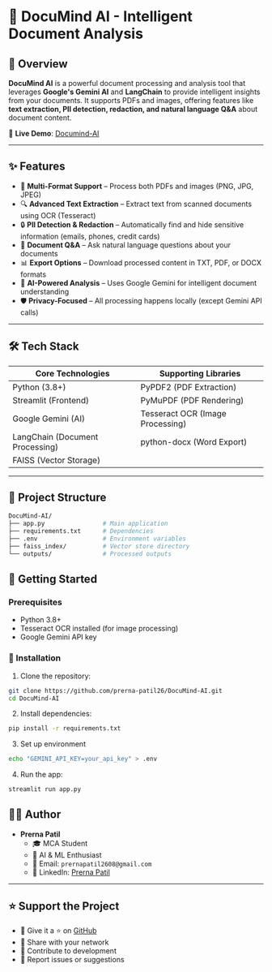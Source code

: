# 📄 DocuMind AI - Intelligent Document Analysis

## 🚀 Overview

**DocuMind AI** is a powerful document processing and analysis tool that leverages **Google's Gemini AI** and **LangChain** to provide intelligent insights from your documents. It supports PDFs and images, offering features like **text extraction, PII detection, redaction, and natural language Q&A** about document content.

🔗 **Live Demo**: [Documind-AI](https://docuwiz-ai-prerna.streamlit.app)

---

## ✨ Features

- 📂 **Multi-Format Support** – Process both PDFs and images (PNG, JPG, JPEG)
- 🔍 **Advanced Text Extraction** – Extract text from scanned documents using OCR (Tesseract)
- 🔒 **PII Detection & Redaction** – Automatically find and hide sensitive information (emails, phones, credit cards)
- 💬 **Document Q&A** – Ask natural language questions about your documents
- 📊 **Export Options** – Download processed content in TXT, PDF, or DOCX formats
- 🧠 **AI-Powered Analysis** – Uses Google Gemini for intelligent document understanding
- 🛡️ **Privacy-Focused** – All processing happens locally (except Gemini API calls)

---

## 🛠 Tech Stack

| **Core Technologies**      | **Supporting Libraries**         |
|-----------------------------|----------------------------------|
| Python (3.8+)               | PyPDF2 (PDF Extraction)         |
| Streamlit (Frontend)        | PyMuPDF (PDF Rendering)         |
| Google Gemini (AI)          | Tesseract OCR (Image Processing)|
| LangChain (Document Processing)| python-docx (Word Export)     |
| FAISS (Vector Storage)      |                                  |


---

## 📂 Project Structure
```bash
DocuMind-AI/
├── app.py                # Main application
├── requirements.txt      # Dependencies
├── .env                  # Environment variables
├── faiss_index/          # Vector store directory
└── outputs/              # Processed outputs

```

## 🏁 Getting Started

### Prerequisites

- Python 3.8+
- Tesseract OCR installed (for image processing)
- Google Gemini API key

### 🔧 Installation

1. Clone the repository:
```bash
git clone https://github.com/prerna-patil26/DocuMind-AI.git
cd DocuMind-AI

```
2. Install dependencies:
```bash
pip install -r requirements.txt

```

3. Set up environment
```bash
echo "GEMINI_API_KEY=your_api_key" > .env
```

4. Run the app:
```bash
streamlit run app.py
```

## 👩‍💻 Author

- **Prerna Patil**
  - 🎓 MCA Student
  - 🧠 AI & ML Enthusiast
  - 📧 Email: `prernapatil2608@gmail.com`
  - 🔗 LinkedIn: [Prerna Patil](https://www.linkedin.com/in/prerna-patil26) <!-- Replace # with your LinkedIn URL -->

---

## ⭐ Support the Project

- 🌟 Give it a ⭐ on [GitHub](https://github.com/prerna-patil26/DocuMind-AI)
- 📢 Share with your network
- 🤝 Contribute to development
- 🐞 Report issues or suggestions
